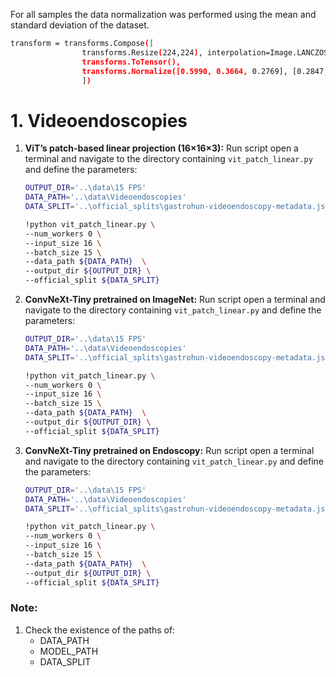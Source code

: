 For all samples the data normalization was performed using the mean and standard deviation of the dataset.
  ```bash
  transform = transforms.Compose([
                  transforms.Resize(224,224), interpolation=Image.LANCZOS), 
                  transforms.ToTensor(),
                  transforms.Normalize([0.5990, 0.3664, 0.2769], [0.2847, 0.2190, 0.1772])
                  ]) 
  ```


# 1. Videoendoscopies
1. **ViT’s patch-based linear projection (16×16×3):** Run script open a terminal and navigate to the directory containing `vit_patch_linear.py` and define the parameters:

    ```bash
    OUTPUT_DIR='..\data\15 FPS'
    DATA_PATH='..\data\Videoendoscopies'
    DATA_SPLIT='..\official_splits\gastrohun-videoendoscopy-metadata.json'

    !python vit_patch_linear.py \
    --num_workers 0 \
    --input_size 16 \
    --batch_size 15 \
    --data_path ${DATA_PATH}  \
    --output_dir ${OUTPUT_DIR} \
    --official_split ${DATA_SPLIT}  
    ```
2. **ConvNeXt-Tiny pretrained on ImageNet:** Run script open a terminal and navigate to the directory containing `vit_patch_linear.py` and define the parameters:

    ```bash
    OUTPUT_DIR='..\data\15 FPS'
    DATA_PATH='..\data\Videoendoscopies'
    DATA_SPLIT='..\official_splits\gastrohun-videoendoscopy-metadata.json'

    !python vit_patch_linear.py \
    --num_workers 0 \
    --input_size 16 \
    --batch_size 15 \
    --data_path ${DATA_PATH}  \
    --output_dir ${OUTPUT_DIR} \
    --official_split ${DATA_SPLIT}  
    ```
2. **ConvNeXt-Tiny pretrained on Endoscopy:** Run script open a terminal and navigate to the directory containing `vit_patch_linear.py` and define the parameters:

    ```bash
    OUTPUT_DIR='..\data\15 FPS'
    DATA_PATH='..\data\Videoendoscopies'
    DATA_SPLIT='..\official_splits\gastrohun-videoendoscopy-metadata.json'

    !python vit_patch_linear.py \
    --num_workers 0 \
    --input_size 16 \
    --batch_size 15 \
    --data_path ${DATA_PATH}  \
    --output_dir ${OUTPUT_DIR} \
    --official_split ${DATA_SPLIT}  
    ```


### Note:
1. Check the existence of the paths of: 
   - DATA_PATH
   - MODEL_PATH
   - DATA_SPLIT 

